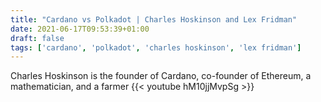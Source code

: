 ```yaml
---
title: "Cardano vs Polkadot | Charles Hoskinson and Lex Fridman"
date: 2021-06-17T09:53:39+01:00
draft: false
tags: ['cardano', 'polkadot', 'charles hoskinson', 'lex fridman']
---
```

Charles Hoskinson is the founder of Cardano, co-founder of Ethereum, a mathematician, and a farmer
{{< youtube hM10jjMvpSg >}}
